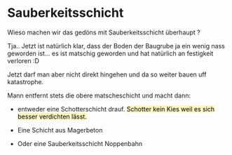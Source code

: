 # Sauberkeitsschicht

Wieso machen wir das gedöns mit Sauberkeitsschicht überhaupt ?

Tja.. Jetzt ist natürlich klar, dass der Boden der Baugrube ja ein wenig nass geworden ist... es ist matschig geworden und hat natürlich an festigkeit verloren :D 

Jetzt darf man aber nicht direkt hingehen und da so weiter bauen uff katastrophe.

Mann entfernt stets die obere matscheschicht und macht dann:

- entweder eine Schotterschicht drauf. <mark style="background: #FFF3A3A6;">Schotter kein Kies weil es sich besser verdichten lässt.</mark> 

- Eine Schicht aus Magerbeton

- Oder eine Sauberkeitsschicht Noppenbahn

